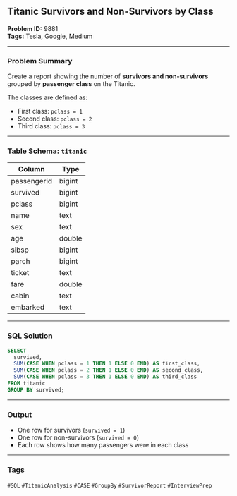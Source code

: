## Titanic Survivors and Non-Survivors by Class

**Problem ID:** 9881  
**Tags:** Tesla, Google, Medium  

---

### Problem Summary

Create a report showing the number of **survivors and non-survivors** grouped by **passenger class** on the Titanic.

The classes are defined as:
- First class: `pclass = 1`
- Second class: `pclass = 2`
- Third class: `pclass = 3`

---

### Table Schema: `titanic`

| Column      | Type   |
|-------------|--------|
| passengerid | bigint |
| survived    | bigint |
| pclass      | bigint |
| name        | text   |
| sex         | text   |
| age         | double |
| sibsp       | bigint |
| parch       | bigint |
| ticket      | text   |
| fare        | double |
| cabin       | text   |
| embarked    | text   |

---

### SQL Solution

```sql
SELECT 
  survived,
  SUM(CASE WHEN pclass = 1 THEN 1 ELSE 0 END) AS first_class,
  SUM(CASE WHEN pclass = 2 THEN 1 ELSE 0 END) AS second_class,
  SUM(CASE WHEN pclass = 3 THEN 1 ELSE 0 END) AS third_class
FROM titanic
GROUP BY survived;
```

---

### Output
- One row for survivors (`survived = 1`)
- One row for non-survivors (`survived = 0`)
- Each row shows how many passengers were in each class

---

### Tags
`#SQL` `#TitanicAnalysis` `#CASE` `#GroupBy` `#SurvivorReport` `#InterviewPrep`
